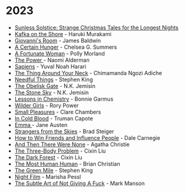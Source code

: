 # 2023

* [Sunless Solstice: Strange Christmas Tales for the Longest Nights](https://www.goodreads.com/en/book/show/58366805)
* [Kafka on the Shore](https://www.goodreads.com/book/show/4929.Kafka\_on\_the\_Shore) - Haruki Murakami
* [Giovanni's Room](https://www.goodreads.com/book/show/406235.Giovanni\_s\_Room) - James Baldwin
* [A Certain Hunger](https://www.goodreads.com/book/show/60751299-a-certain-hunger) - Chelsea G. Summers
* [A Fortunate Woman](https://www.goodreads.com/en/book/show/60713379-a-fortunate-woman) - Polly Morland
* [The Power ](https://www.goodreads.com/en/book/show/29751398)- Naomi Alderman
* [Sapiens](https://www.goodreads.com/book/show/23692271-sapiens) - Yuval Noah Harari
* [The Thing Around Your Neck](https://www.goodreads.com/en/book/show/5587960) - Chimamanda Ngozi Adiche
* [Needful Things](https://www.goodreads.com/en/book/show/107291) - Stephen King
* [The Obelisk Gate](https://www.goodreads.com/book/show/26228034-the-obelisk-gate) - N.K. Jemisin
* [The Stone Sky](https://www.goodreads.com/book/show/31817749-the-stone-sky) - N.K. Jemisin
* [Lessons in Chemistry](https://www.goodreads.com/book/show/58065033-lessons-in-chemistry) - Bonnie Garmus
* [Wilder Girls](https://www.goodreads.com/book/show/42505366-wilder-girls) - Rory Power
* [Small Pleasures](https://www.goodreads.com/book/show/51475209-small-pleasures) - Clare Chambers
* [In Cold Blood](https://www.goodreads.com/book/show/168642.In\_Cold\_Blood) - Truman Capote
* [Emma ](https://www.goodreads.com/book/show/6969.Emma)- Jane Austen
* [Strangers from the Skies](https://www.goodreads.com/book/show/3426683-strangers-from-the-skies) - Brad Steiger
* [How to Win Friends and Influence People](https://www.goodreads.com/book/show/4865.How\_to\_Win\_Friends\_and\_Influence\_People) - Dale Carnegie
* [And Then There Were None](https://www.goodreads.com/book/show/16299.And\_Then\_There\_Were\_None) - Agatha Christie
* [The Three-Body Problem](https://www.goodreads.com/book/show/20518872-the-three-body-problem) - Cixin Liu
* [The Dark Forest](https://www.goodreads.com/book/show/23168817-the-dark-forest) - Cixin Liu
* [The Most Human Human](https://www.goodreads.com/en/book/show/8884400) - Brian Christian
* [The Green Mile](https://www.goodreads.com/book/show/11566.The\_Green\_Mile) - Stephen King
* [Night Film](https://www.goodreads.com/en/book/show/18770398) - Marisha Pessl
* [The Subtle Art of Not Giving A Fuck](https://www.goodreads.com/en/book/show/28257707) - Mark Manson
